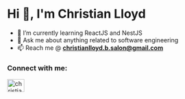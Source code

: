 <h1 align="left">Hi 👋, I'm Christian Lloyd</h1>

- 🌱 I’m currently learning ReactJS and NestJS
- 💬 Ask me about anything related to software engineering
- 📫 Reach me @ **christianlloyd.b.salon@gmail.com**
<h3 align="left">Connect with me:</h3>
<p align="left">
<a href="https://www.linkedin.com/in/christian-lloyd-salon-237a33184/" target="blank"><img align="center" src="https://raw.githubusercontent.com/rahuldkjain/github-profile-readme-generator/master/src/images/icons/Social/linked-in-alt.svg" alt="christian-lloyd-salon-237a33184" height="30" width="40" /></a>
</p>
